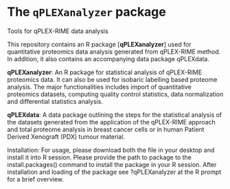 # The `qPLEXanalyzer` package

Tools for qPLEX-RIME data analysis

This repository contains an R package [**qPLEXanalyzer**]  used for quantitative proteomics data analysis generated from qPLEX-RIME method. In addition, it also contains an accompanying data package qPLEXdata.

**qPLEXanalyzer**: An R package for statistical analysis of qPLEX-RIME proteomics data. It can also be used for isobaric labelling based proteome analysis. The major functionalities includes import of quantitative proteomics datasets, computing quality control statistics, data normalization and differential statistics analysis.

**qPLEXdata**: A data package outlining the steps for the statistical analysis of the datasets generated from the application of the qPLEX-RIME approach and total proteome analysis in breast cancer cells or in human Patient Derived Xenograft (PDX) tumour material.

Installation: For usage, please download both the file in your desktop and install it into R session. Please provide the path to package to the install.packages() command to install the package in your R session. After installation and loading of the package see ?qPLEXanalyzer at the R prompt for a brief overview.
